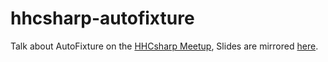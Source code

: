hhcsharp-autofixture
====================

Talk about AutoFixture on the [HHCsharp Meetup](http://www.meetup.com/Hamburg-C-Net-Meetup/events/175405072/), Slides are mirrored [here](http://slides.com/kjellski/autofixture).
